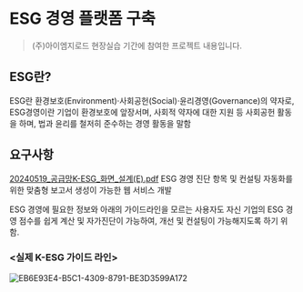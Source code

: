 # ESG 경영 플랫폼 구축

> (주)아이엠지로드 현장실습 기간에 참여한 프로젝트 내용입니다.

## ESG란?
ESG란 환경보호(Environment)·사회공헌(Social)·윤리경영(Governance)의 약자로, ESG경영이란 기업이 환경보호에 앞장서며, 사회적 약자에 대한 지원 등 사회공헌 활동을 하며, 법과 윤리를 철저히 준수하는 경영 활동을 말함


## 요구사항
[20240519_공급망K-ESG_화면_설계(E).pdf](https://github.com/user-attachments/files/17163485/20240519_.K-ESG_._.E.pdf)
ESG 경영 진단 항목 및 컨설팅 자동화를 위한 맞춤형 보고서 생성이 가능한 웹 서비스 개발

ESG 경영에 필요한 정보와 아래의 가이드라인을 모르는 사용자도 자신 기업의 ESG 경영 점수를 쉽게 계산 및 자가진단이 가능하여, 개선 및 컨설팅이 가능해지도록 하기 위함.



### <실제 K-ESG 가이드 라인>
![EB6E93E4-B5C1-4309-8791-BE3D3599A172](https://github.com/user-attachments/assets/afdf087e-5bb7-44cb-8fb5-a29ca2c1e934)


